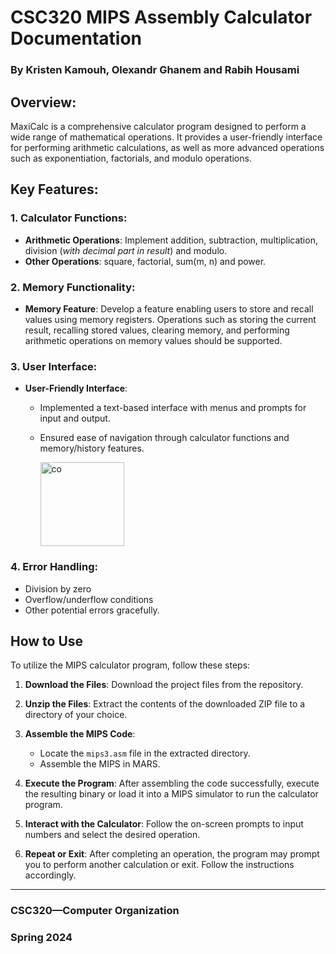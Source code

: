 # CSC320 MIPS Assembly Calculator Documentation

### By Kristen Kamouh, Olexandr Ghanem and Rabih Housami

## Overview:
MaxiCalc is a comprehensive calculator program designed to perform a wide range of mathematical operations. It provides a user-friendly interface for performing arithmetic calculations, as well as more advanced operations such as exponentiation, factorials, and modulo operations.

## Key Features:

### 1. Calculator Functions:
- **Arithmetic Operations**: Implement addition, subtraction, multiplication, division (*with decimal part in result*) and modulo.
- **Other Operations**: square, factorial, sum(m, n) and power.

### 2. Memory Functionality:
- **Memory Feature**: Develop a feature enabling users to store and recall values using memory registers. Operations such as storing the current result, recalling stored values, clearing memory, and performing arithmetic operations on memory values should be supported.

### 3. User Interface:
- **User-Friendly Interface**: 
  - Implemented a text-based interface with menus and prompts for input and output.
  - Ensured ease of navigation through calculator functions and memory/history features.
 
    <img width="134" alt="co" src="https://github.com/kristenkamouh/MaxiCalc/assets/63672174/b46b6cfb-ad66-411e-93f6-1972a4ab3cab">


### 4. Error Handling:
  - Division by zero
  - Overflow/underflow conditions
  - Other potential errors gracefully.


 
## How to Use

To utilize the MIPS calculator program, follow these steps:

1. **Download the Files**: Download the project files from the repository.

2. **Unzip the Files**: Extract the contents of the downloaded ZIP file to a directory of your choice.

3. **Assemble the MIPS Code**:
   - Locate the `mips3.asm` file in the extracted directory.
   - Assemble the MIPS in MARS.

4. **Execute the Program**: After assembling the code successfully, execute the resulting binary or load it into a MIPS simulator to run the calculator program.

5. **Interact with the Calculator**: Follow the on-screen prompts to input numbers and select the desired operation.

6. **Repeat or Exit**: After completing an operation, the program may prompt you to perform another calculation or exit. Follow the instructions accordingly.
   
    
---

### CSC320—Computer Organization
### Spring 2024
